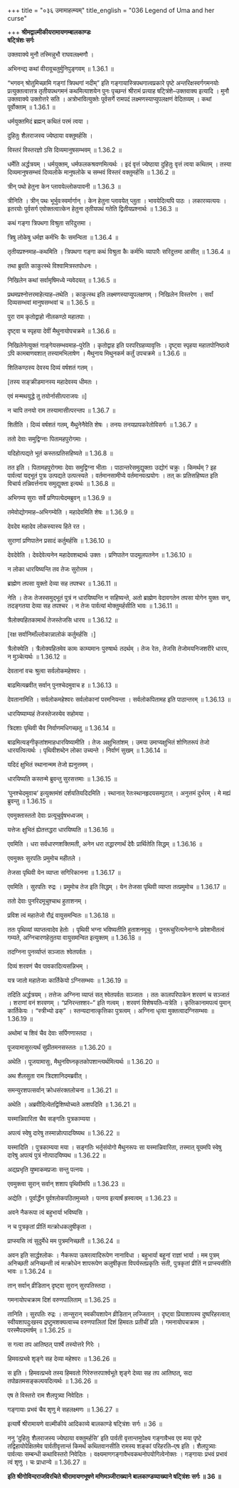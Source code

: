 +++
title = "०३६ उमामाहत्म्यम्"
title_english = "036 Legend of Uma and her curse"

+++
**श्रीमद्वाल्मीकीयरामायणम्बालकाण्डः  
षट्त्रिंशः सर्गः**

उक्तवाक्ये मुनौ तस्मिन्नुभौ राघवलक्ष्मणौ ।

अभिनन्द्य कथां वीरावूचतुर्मुनिपुङ्गवम् ॥ 1.36.1 ॥

“भगवन् श्रोतुमिच्छामि गङ्गां त्रिपथगां नदीम्” इति गङ्गायास्त्रिपथगात्वप्रकारे पृष्टे अन्तरिक्षस्वर्गगमनयोः प्रत्युक्तत्वात्तत्र तृतीयपथगमनं कथमित्याशयेन पुनः पृच्छन्तं श्रीरामं प्रत्याह षट्त्रिंशे–उक्तवाक्य इत्यादि । मुनौ उक्तवाक्ये उक्तोत्तरे सति । अत्रोभावित्युक्तेः पूर्वसर्गे रामपदं लक्ष्मणस्याप्युपलक्षणं वेदितव्यम् । कथां पूर्वोक्ताम् ॥ 1.36.1 ॥

धर्मयुक्तमिदं ब्रह्मन् कथितं परमं त्वया ।

दुहितुः शैलराजस्य ज्येष्ठाया वक्तुमर्हसि ।

विस्तरं विस्तरज्ञो ऽसि दिव्यमानुषसम्भवम् ॥ 1.36.2 ॥

धर्मेति अर्द्धत्रयम् । धर्मयुक्तम्, धर्मफलकश्रवणमित्यर्थः । इदं वृत्तं ज्येष्ठाया दुहितुः वृत्तं त्वया कथितम् । तस्या दिव्यमानुषसम्भवं दिव्यलोके मानुषलोके च सम्भवं विस्तरं वक्तुमर्हसि ॥ 1.36.2 ॥

त्रीन् पथो हेतुना केन प्लावयेल्लोकपावनी ॥ 1.36.3 ॥

त्रीनिति । त्रीन् पथः भूर्भुवःस्वर्मार्गान् । केन हेतुना प्लावयेत् प्लुता । भावयेदित्यपि पाठः । लकारव्यत्ययः । इतरयोः पूर्वसर्ग एवोक्तत्वात्केन हेतुना तृतीयपथं गतेति द्वितीयप्रश्नार्थः ॥ 1.36.3 ॥

कथं गङ्गा त्रिपथगा विश्रुता सरिदुत्तमा ।

त्रिषु लोकेषु धर्मज्ञ कर्मभिः कैः समन्विता ॥ 1.36.4 ॥

तृतीयप्रश्नमाह–कथमिति । त्रिपथगा गङ्गा कथं विश्रुता कैः कर्मभिः व्यापारैः सरिदुत्तमा आसीत् ॥ 1.36.4 ॥

तथा ब्रुवति काकुत्स्थे विश्वामित्रस्तपोधनः ।

निखिलेन कथां सर्वामृषिमध्ये न्यवेदयत् ॥ 1.36.5 ॥

प्रथमप्रश्नोत्तरमाहेत्याह–तथेति । काकुत्स्थ इति लक्ष्मणस्याप्युपलक्षणम् । निखिलेन विस्तरेण । सर्वां दिव्यसम्भवां मानुषसम्भवां च ॥ 1.36.5 ॥

पुरा राम कृतोद्वाहो नीलकण्ठो महातपाः ।

दृष्ट्वा च स्पृहया देवीं मैथुनायोपचक्रमे ॥ 1.36.6 ॥

निखिलेनेत्युक्तं गाङ्गेयसम्भवमाह–पुरेति । कृतोद्वाह इति परपरिग्रहव्यावृत्तिः । दृष्ट्वा स्पृहया महातपोनिष्ठत्वे ऽपि कामबाणवशात् तस्यामभिलाषेण । मैथुनाय मिथुनकर्म कर्तुं उपचक्रमे ॥ 1.36.6 ॥

शितिकण्ठस्य देवस्य दिव्यं वर्षशतं गतम् ।

\[तस्य सङ्क्रीडमानस्य महादेवस्य धीमतः ।

एवं मन्मथयुद्धे तु तयोर्नासीत्पराजयः ॥\]

न चापि तनयो राम तस्यामासीत्परन्तप ॥ 1.36.7 ॥

शितीति । दिव्यं वर्षशतं गतम्, मैथुनेनैवेति शेषः । तनयः तनयप्रापकरेतोविसर्गः ॥ 1.36.7 ॥

ततो देवाः समुद्विग्नाः पितामहपुरोगमाः ।

यदिहोत्पद्यते भूतं कस्तत्प्रतिसहिष्यते ॥ 1.36.8 ॥

तत इति । पितामहपुरोगमाः देवाः समुद्विग्ना भीताः । पाठान्तरेसमुद्युक्ताः उद्योगं चक्रुः । किमर्थम् ? इह पार्वत्यां यद्भूतं पुत्रः उत्पद्यते उत्पत्स्यते । वर्तमानसामीप्ये वर्तमानवत्प्रयोगः । तत् कः प्रतिसहिष्यत इति विचार्य तन्निवर्त्तनाय समुद्युक्ता इत्यर्थः ॥ 1.36.8 ॥

अभिगम्य सुराः सर्वे प्रणिपत्येदमब्रुवन् ॥ 1.36.9 ॥

तमेवोद्योगमाह–अभिगम्येति । महादेवमिति शेषः ॥ 1.36.9 ॥

देवदेव महादेव लोकस्यास्य हिते रत ।

सुराणां प्रणिपातेन प्रसादं कर्तुमर्हसि ॥ 1.36.10 ॥

देवदेवेति । देवदेवेत्यनेन महादेवशब्दार्थः उक्तः । प्रणिपातेन पादमूलपतनेन ॥ 1.36.10 ॥

न लोका धारयिष्यन्ति तव तेजः सुरोत्तम ।

ब्राह्मेण तपसा युक्तो देव्या सह तपश्चर ॥ 1.36.11 ॥

नेति । तेजः तेजस्समुद्भूतं पुत्रं न धारयिष्यन्ति न सहिष्यन्ते, अतो ब्राह्मेण वेदावगतेन तपसा योगेन युक्तः सन्, तदङ्गतया देव्या सह तपश्चर । न तेजः पार्वत्यां मोक्तुमर्हसीति भावः ॥ 1.36.11 ॥

त्रैलोक्यहितकामार्थं तेजस्तेजसि धारय ॥ 1.36.12 ॥

\[रक्ष सर्वानिमाँल्लोकान्नालोकं कर्तुमर्हसि ।\]

त्रैलोक्येति । त्रैलोक्यहितमेव कामः काम्यमानः पुरुषार्थः तदर्थम् । तेजः रेतः, तेजसि तेजोमयनिजशरीरे धारय, न मुञ्चेत्यर्थः ॥ 1.36.12 ॥

देवतानां वचः श्रुत्वा सर्वलोकमहेश्वरः ।

बाढमित्यब्रवीत् सर्वान् पुनश्चेदमुवाच ह ॥ 1.36.13 ॥

देवतानामिति । सर्वलोकमहेश्वरः सर्वलोकानां परमनियन्ता । सर्वलोकपितामह इति पाठान्तरम् ॥ 1.36.13 ॥

धारयिष्याम्यहं तेजस्तेजस्येव सहोमया ।

त्रिदशाः पृथिवी चैव निर्वाणमधिगच्छतु ॥ 1.36.14 ॥

बाढमित्यङ्गीकृतांशमाहधारयिष्यामीति । तेजः अक्षुभितांशम् । उमया उमाप्यक्षुभितं शोणितरूपं तेजो धारयत्वित्यर्थः । पृथिवीशब्देन लोका उच्यन्ते । निर्वाणं सुखम् ॥ 1.36.14 ॥

यदिदं क्षुभितं स्थानान्मम तेजो ह्यनुत्तमम् ।

धारयिष्यति कस्तन्मे ब्रुवन्तु सुरसत्तमाः ॥ 1.36.15 ॥

‘पुनश्चेदमुवाच’ इत्युक्तमंशं दर्शयतियदिदमिति । स्थानात् रेतःस्थानहृदयसम्पुटात् । अनुत्तमं दुर्भरम् । मे मह्यं ब्रुवन्तु ॥ 1.36.15 ॥

एवमुक्तास्ततो देवाः प्रत्यूचुर्वृषभध्वजम् ।

यत्तेजः क्षुभितं ह्येतत्तद्धरा धारयिष्यति ॥ 1.36.16 ॥

एवमिति । धरा सर्वधारणशक्तिमती, अनेन धरा तद्धारणार्थं देवैः प्रार्थितेति सिद्धम् ॥ 1.36.16 ॥

एवमुक्तः सुरपतिः प्रमुमोच महीतले ।

तेजसा पृथिवी येन व्याप्ता सगिरिकानना ॥ 1.36.17 ॥

एवमिति । सुरपतिः रुद्रः । प्रमुमोच तेज इति सिद्धम् । येन तेजसा पृथिवी व्याप्ता तत्प्रमुमोच ॥ 1.36.17 ॥

ततो देवाः पुनरिदमूचुश्चाथ हुताशनम् ।

प्रविश त्वं महातेजो रौद्रं वायुसमन्वितः ॥ 1.36.18 ॥

ततः पृथिव्यां व्याप्तत्वादेव हेतोः । पृथिवी भग्ना भविष्यतीति हुताशनमूचुः । पुनरूचुरित्यनेनाग्नेः प्रवेशभीतत्वं गम्यते, अग्निचारणहेतुतया वायुसमन्वित इत्युक्तम् ॥ 1.36.18 ॥

तदग्निना पुनर्व्याप्तं सञ्जातः श्वेतपर्वतः ।

दिव्यं शरवणं चैव पावकादित्यसन्निभम् ।

यत्र जातो महातेजाः कार्तिकेयो ऽग्निसम्भवः ॥ 1.36.19 ॥

तदिति अर्द्धत्रयम् । तत्तेजः अग्निना व्याप्तं सत् श्वेतपर्वतः सञ्जातः । ततः कालपरिपाकेन शरवणं च सञ्जातं । शराणां वनं शरवणम् । “प्रनिरन्तश्शर–” इति णत्वम् । शरवणं विशेषयति–यत्रेति । कृत्तिकानामपत्यं पुमान् कार्तिकेयः । “स्त्रीभ्यो ढक्” । स्तन्यदानात्कृत्तिका पुत्रत्वम् । अग्निना धृत्वा मुक्तत्वादग्निसम्भवः ॥ 1.36.19 ॥

अथोमां च शिवं चैव देवाः सर्पिगणास्तदा ।

पूजयामासुरत्यर्थं सुप्रीतमनसस्ततः ॥ 1.36.20 ॥

अथेति । पूजयामासुः, मैथुनविघ्नकृतकोपशान्त्यर्थमित्यर्थः ॥ 1.36.20 ॥

अथ शैलसुता राम त्रिदशानिदमब्रवीत् ।

समन्युरशपत्सर्वान् क्रोधसंरक्तलोचना ॥ 1.36.21 ॥

अथेति । अब्रवीदित्येतद्विशिष्योच्यते अशपदिति ॥ 1.36.21 ॥

यस्मान्निवारिता चैव सङ्गतिः पुत्रकाम्यया ।

अपत्यं स्वेषु दारेषु तस्मान्नोत्पादयिष्यथ ॥ 1.36.22 ॥

यस्मादिति । पुत्रकाम्यया मया । सङ्गतिः भर्तृसंयोगो मैथुनरूपः सा यस्मान्निवारिता, तस्मात् यूयमपि स्वेषु दारेषु अपत्यं पुत्रं नोत्पादयिष्यथ ॥ 1.36.22 ॥

अद्यप्रभृति युष्माकमप्रजाः सन्तु पत्नयः ।

एवमुक्त्वा सुरान् सर्वान् शशाप पृथिवीमपि ॥ 1.36.23 ॥

अद्येति । पूर्वार्द्धेन पूर्वश्लोकपठितमुच्यते । पत्नय इत्यार्षं ह्रस्वत्वम् ॥ 1.36.23 ॥

अवने नैकरूपा त्वं बहुभार्या भविष्यसि ।

न च पुत्रकृतां प्रीतिं मत्क्रोधकलुषीकृता ।

प्राप्स्यसि त्वं सुदुर्मेधे मम पुत्रमनिच्छती ॥ 1.36.24 ॥

अवन इति सार्द्धश्लोकः । नैकरूपा ऊषरत्वादिरूपेण नानाविधा । बहुभार्या बहूनां राज्ञां भार्या । मम पुत्रम् अनिच्छती अनिच्छन्ती त्वं मत्क्रोधेन शापरूपेण कलुषीकृता विपर्यस्तप्रकृतिः सती, पुत्रकृतां प्रीतिं न प्राप्स्यसीति भावः ॥ 1.36.24 ॥

तान् सर्वान् व्रीडितान् दृष्ट्वा सुरान् सुरपतिस्तदा ।

गमनायोपचक्राम दिशं वरुणपालिताम् ॥ 1.36.25 ॥

तानिति । सुरपतिः रुद्रः । तान्सुरान् स्वकीयशापेन व्रीडितान् लज्जितान् । दृष्ट्वा प्रियाशापस्य दुष्परिहरत्वात् स्वीयशापदुःखस्य द्रष्टुमशक्यत्वाच्च वरुणपालितां दिशं हिमवतः प्रतीचीं प्रति । गमनायोपचक्राम । परस्मैपदमार्षम् ॥ 1.36.25 ॥

स गत्वा तप आतिष्ठत् पार्श्वे तस्योत्तरे गिरेः ।

हिमवत्प्रभवे शृङ्गे सह देव्या महेश्वरः ॥ 1.36.26 ॥

स इति । हिमवत्प्रभवे तस्य हिमवतो गिरेरुत्तरपार्श्वभूते शृङ्गे देव्या सह तप आतिष्ठत्, सदा तपोव्रतमसङ्कल्पयदित्यर्थः ॥ 1.36.26 ॥

एष ते विस्तरो राम शैलपुत्र्या निवेदितः ।

गङ्गायाः प्रभवं चैव शृणु मे सहलक्ष्मणः ॥ 1.36.27 ॥

इत्यार्षे श्रीरामायणे वाल्मीकीये आदिकाव्ये बालकाण्डे षट्त्रिंशः सर्गः ॥ 36 ॥

ननु ‘दुहितुः शैलराजस्य ज्येष्ठाया वक्तुमर्हसि’ इति पार्वती वृत्तान्तमुपेक्ष्य गङ्गावैभव एव मया पृष्टे तद्विहायोपेक्षितमेव पार्वतीवृत्तान्तं किमर्थं कथितवानसीति रामस्य शङ्कां परिहरति–एष इति । शैलपुत्र्याः पार्वत्याः सम्बन्धी कथाविस्तरो निवेदितः । वक्ष्यमाणगङ्गावैभवकथनोपयोगित्वेनोक्तः । गङ्गायाः प्रभवं प्रभावं त्वं शृणु । चः प्राधान्ये ॥ 1.36.27 ॥

**इति श्रीगोविन्दराजविरचिते श्रीरामायणभूषणे मणिमञ्जीराख्याने बालकाण्डव्याख्याने षट्त्रिंशः सर्गः ॥ 36 ॥**
